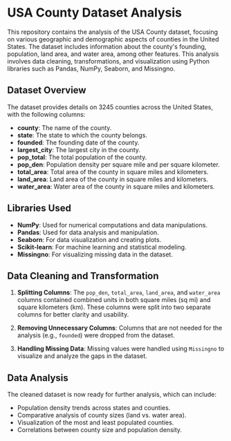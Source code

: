 # USA County Dataset Analysis

This repository contains the analysis of the USA County dataset, focusing on various geographic and demographic aspects of counties in the United States. The dataset includes information about the county's founding, population, land area, and water area, among other features. This analysis involves data cleaning, transformations, and visualization using Python libraries such as Pandas, NumPy, Seaborn, and Missingno.

## Dataset Overview

The dataset provides details on 3245 counties across the United States, with the following columns:

- **county**: The name of the county.
- **state**: The state to which the county belongs.
- **founded**: The founding date of the county.
- **largest_city**: The largest city in the county.
- **pop_total**: The total population of the county.
- **pop_den**: Population density per square mile and per square kilometer.
- **total_area**: Total area of the county in square miles and kilometers.
- **land_area**: Land area of the county in square miles and kilometers.
- **water_area**: Water area of the county in square miles and kilometers.

## Libraries Used

- **NumPy**: Used for numerical computations and data manipulations.
- **Pandas**: Used for data analysis and manipulation.
- **Seaborn**: For data visualization and creating plots.
- **Scikit-learn**: For machine learning and statistical modeling.
- **Missingno**: For visualizing missing data in the dataset.

## Data Cleaning and Transformation

1. **Splitting Columns**: The `pop_den`, `total_area`, `land_area`, and `water_area` columns contained combined units in both square miles (sq mi) and square kilometers (km). These columns were split into two separate columns for better clarity and usability.
   
2. **Removing Unnecessary Columns**: Columns that are not needed for the analysis (e.g., `founded`) were dropped from the dataset.

3. **Handling Missing Data**: Missing values were handled using `Missingno` to visualize and analyze the gaps in the dataset.

## Data Analysis

The cleaned dataset is now ready for further analysis, which can include:
- Population density trends across states and counties.
- Comparative analysis of county sizes (land vs. water area).
- Visualization of the most and least populated counties.
- Correlations between county size and population density.

